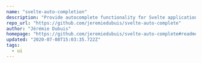 ```yaml
---
name: "svelte-auto-completion"
description: "Provide autocomplete functionality for Svelte applications."
repo_url: "https://github.com/jeremiedubuis/svelte-auto-complete"
author: "Jérémie Dubuis"
homepage: "https://github.com/jeremiedubuis/svelte-auto-complete#readme"
updated: "2020-07-08T15:03:35.722Z"
tags: 
  - ui
---
```

